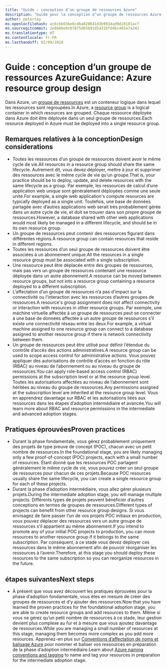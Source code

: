 ```yaml
---
title: "Guide : conception d’un groupe de ressources Azure"
description: "Guide pour la conception d’un groupe de ressources Azure dans le cadre d’une stratégie d’adoption cloud fondamentale"
author: petertay
ms.openlocfilehash: ac6cbb03be8cdba020641d3b9034ad9d20101acf
ms.sourcegitcommit: 2e8b06e9c07875d65b91d5431bfd4bc465a7a242
ms.translationtype: HT
ms.contentlocale: fr-FR
ms.lasthandoff: 02/09/2018
---
```

# <a name="guidance-azure-resource-group-design"></a><span data-ttu-id="306c6-103">Guide : conception d’un groupe de ressources Azure</span><span class="sxs-lookup"><span data-stu-id="306c6-103">Guidance: Azure resource group design</span></span>

<span data-ttu-id="306c6-104">Dans Azure, un [groupe de ressources](https://docs.microsoft.com/azure/azure-resource-manager/resource-group-overview#resource-groups) est un conteneur logique dans lequel les ressources sont regroupées.</span><span class="sxs-lookup"><span data-stu-id="306c6-104">In Azure, a [resource group](https://docs.microsoft.com/azure/azure-resource-manager/resource-group-overview#resource-groups) is a logical container in which resources are grouped.</span></span> <span data-ttu-id="306c6-105">Chaque ressource déployée dans Azure doit être déployée dans un seul groupe de ressources.</span><span class="sxs-lookup"><span data-stu-id="306c6-105">Each resource deployed in Azure must be deployed into a single resource group.</span></span>

## <a name="design-considerations"></a><span data-ttu-id="306c6-106">Remarques relatives à la conception</span><span class="sxs-lookup"><span data-stu-id="306c6-106">Design considerations</span></span>

- <span data-ttu-id="306c6-107">Toutes les ressources d’un groupe de ressources doivent avoir le même cycle de vie.</span><span class="sxs-lookup"><span data-stu-id="306c6-107">All resources in a resource group should share the same lifecycle.</span></span> <span data-ttu-id="306c6-108">Autrement dit, vous devez déployer, mettre à jour et supprimer des ressources avec le même cycle de vie qu’un groupe.</span><span class="sxs-lookup"><span data-stu-id="306c6-108">That is, your practice should be to deploy, update, and delete resources with the same lifecycle as a group.</span></span> <span data-ttu-id="306c6-109">Par exemple, les ressources de calcul d’une application web unique sont généralement déployées comme une seule unité.</span><span class="sxs-lookup"><span data-stu-id="306c6-109">For example, a single web application's compute resources are typically deployed as a single unit.</span></span> <span data-ttu-id="306c6-110">Toutefois, une base de données partagée avec d’autres applications web serait très probablement gérée dans un autre cycle de vie, et doit se trouver dans son propre groupe de ressources.</span><span class="sxs-lookup"><span data-stu-id="306c6-110">However, a database shared with other web applications would most likely be managed in a different lifecycle, and should be in its own resource group.</span></span>
- <span data-ttu-id="306c6-111">Un groupe de ressources peut contenir des ressources figurant dans différentes régions.</span><span class="sxs-lookup"><span data-stu-id="306c6-111">A resource group can contain resources that reside in different regions.</span></span>
- <span data-ttu-id="306c6-112">Toutes les ressources d’un seul groupe de ressources doivent être associées à un abonnement unique.</span><span class="sxs-lookup"><span data-stu-id="306c6-112">All the resources in a single resource group must be associated with a single subscription.</span></span> 
- <span data-ttu-id="306c6-113">Une ressource peut être déplacée entre des groupes de ressources, mais pas vers un groupe de ressources contenant une ressource déployée dans un autre abonnement.</span><span class="sxs-lookup"><span data-stu-id="306c6-113">A resource can be moved between resource groups, but not into a resource group containing a resource deployed to a different subscription.</span></span>
- <span data-ttu-id="306c6-114">L’affectation d’un groupe de ressources n’a pas d’impact sur la connectivité ou l’interaction avec les ressources d’autres groupes de ressources.</span><span class="sxs-lookup"><span data-stu-id="306c6-114">A resource's group assignment does not affect connectivity or interaction with resources in other resource groups.</span></span> <span data-ttu-id="306c6-115">Par exemple, une machine virtuelle affectée à un groupe de ressources peut se connecter à une base de données affectée à un autre groupe de ressources s’il existe une connectivité réseau entre les deux.</span><span class="sxs-lookup"><span data-stu-id="306c6-115">For example, a virtual machine assigned to one resource group can connect to a database assigned to another resource group if there is network connectivity between them.</span></span>
- <span data-ttu-id="306c6-116">Un groupe de ressources peut être utilisé pour définir l’étendue du contrôle d’accès des actions administratives.</span><span class="sxs-lookup"><span data-stu-id="306c6-116">A resource group can be used to scope access control for administrative actions.</span></span> <span data-ttu-id="306c6-117">Vous pouvez appliquer des autorisations de contrôle d’accès en fonction du rôle (RBAC) au niveau de l’abonnement ou au niveau du groupe de ressources.</span><span class="sxs-lookup"><span data-stu-id="306c6-117">You can apply role-based access control (RBAC) permissions at the subscription level or at the resource group level.</span></span> <span data-ttu-id="306c6-118">Toutes les autorisations affectées au niveau de l’abonnement sont héritées au niveau du groupe de ressources.</span><span class="sxs-lookup"><span data-stu-id="306c6-118">Any permissions assigned at the subscription level are inherited at the resource group level.</span></span> <span data-ttu-id="306c6-119">Vous en apprendrez davantage sur RBAC et les autorisations liées aux ressources dans les étapes d’adoption intermédiaire et avancée.</span><span class="sxs-lookup"><span data-stu-id="306c6-119">You will learn more about RBAC and resource permissions in the intermediate and advanced adoption stages.</span></span>

## <a name="proven-practices"></a><span data-ttu-id="306c6-120">Pratiques éprouvées</span><span class="sxs-lookup"><span data-stu-id="306c6-120">Proven practices</span></span>

- <span data-ttu-id="306c6-121">Durant la phase fondamentale, vous gérez probablement uniquement des projets de type preuve de concept (POC), chacun avec un petit nombre de ressources.</span><span class="sxs-lookup"><span data-stu-id="306c6-121">In the foundational stage, you are likely managing only a few proof-of-concept (POC) projects, each with a small number of resources.</span></span> <span data-ttu-id="306c6-122">Étant donné que les ressources POC partagent généralement le même cycle de vie, vous pouvez créer un seul groupe de ressources pour chacun de ces projets.</span><span class="sxs-lookup"><span data-stu-id="306c6-122">Because POC resources usually share the same lifecycle, you can create a single resource group for each of these projects.</span></span>
- <span data-ttu-id="306c6-123">Durant la phase d’adoption intermédiaire, vous allez gérer plusieurs projets.</span><span class="sxs-lookup"><span data-stu-id="306c6-123">During the intermediate adoption stage, you will manage multiple projects.</span></span> <span data-ttu-id="306c6-124">Différents types de projets peuvent bénéficier d’autres conceptions en termes de groupes de ressources.</span><span class="sxs-lookup"><span data-stu-id="306c6-124">Different types of projects can benefit from other resource group designs.</span></span> <span data-ttu-id="306c6-125">Si vous envisagez de faire passer l’un de vos projets POC initiaux en production, vous pouvez déplacer des ressources vers un autre groupe de ressources s’il appartient au même abonnement.</span><span class="sxs-lookup"><span data-stu-id="306c6-125">If you intend to promote any of your initial POC projects to production, you can move resources to another resource group if it belongs to the same subscription.</span></span> <span data-ttu-id="306c6-126">Par conséquent, à ce stade vous devez déployer ces ressources dans le même abonnement afin de pouvoir réorganiser les ressources à l’avenir.</span><span class="sxs-lookup"><span data-stu-id="306c6-126">Therefore, at this stage you should deploy these resources to the same subscription so you can reorganize resources in the future.</span></span>

## <a name="next-steps"></a><span data-ttu-id="306c6-127">étapes suivantes</span><span class="sxs-lookup"><span data-stu-id="306c6-127">Next steps</span></span>

* <span data-ttu-id="306c6-128">À présent que vous avez découvert les pratiques éprouvées pour la phase d’adoption fondamentale, vous êtes en mesure de créer des groupes de ressources et d’y ajouter des ressources.</span><span class="sxs-lookup"><span data-stu-id="306c6-128">Now that you have learned the proven practices for the foundational adoption stage, you are able to create resource groups and add resources to them.</span></span> <span data-ttu-id="306c6-129">Même si vous ne gérez qu’un petit nombre de ressources à ce stade, leur gestion devient plus complexe au fur et à mesure que vous ajoutez davantage de ressources.</span><span class="sxs-lookup"><span data-stu-id="306c6-129">While you are managing a small number of resources at this stage, managing them becomes more complex as you add more resources.</span></span> <span data-ttu-id="306c6-130">Apprenez-en plus sur [Conventions d’affectation de noms et balisage Azure](/azure/architecture/best-practices/naming-conventions?toc=/azure/architecture/cloud-adoption-guide/toc.json) pour nommer et baliser vos ressources en préparation de la phase d’adoption intermédiaire.</span><span class="sxs-lookup"><span data-stu-id="306c6-130">Learn about [Azure naming conventions and tagging](/azure/architecture/best-practices/naming-conventions?toc=/azure/architecture/cloud-adoption-guide/toc.json) to name and tag your resources in preparation for the intermediate adoption stage.</span></span>
